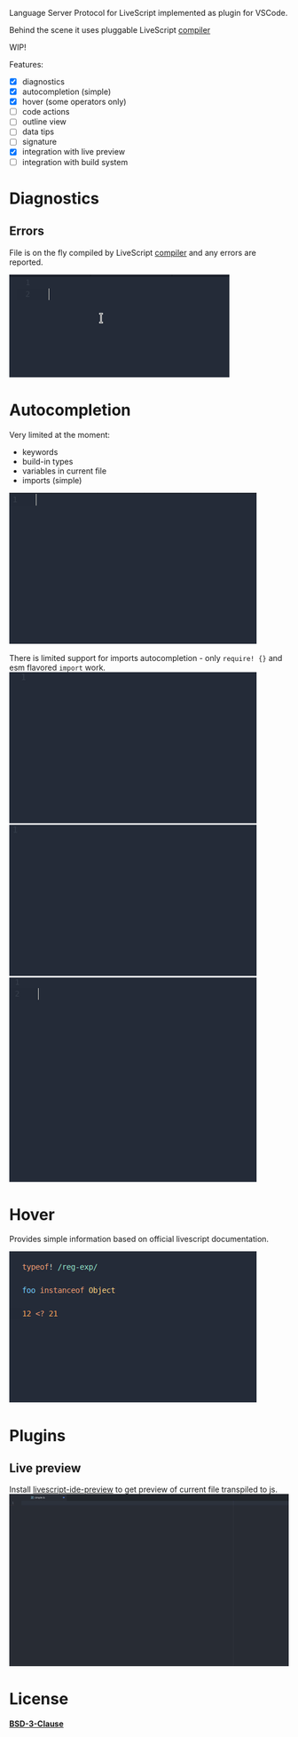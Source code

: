 Language Server Protocol for LiveScript implemented as plugin for VSCode.

Behind the scene it uses pluggable LiveScript [compiler](https://github.com/bartosz-m/livescript-compiler)

WIP!

Features:
- [x] diagnostics
- [x] autocompletion (simple)
- [x] hover (some operators only)
- [ ] code actions
- [ ] outline view
- [ ] data tips
- [ ] signature
- [x] integration with live preview
- [ ] integration with build system

# Diagnostics
## Errors
File is on the fly compiled by LiveScript [compiler](https://github.com/bartosz-m/livescript-compiler) and any errors are reported.

![autocompletion](doc/assets/diagnostics-screen.gif)

# Autocompletion
Very limited at the moment:
* keywords
* build-in types
* variables in current file
* imports (simple)

![autocompletion](doc/assets/autocompletion-screen.gif)

There is limited support for imports autocompletion - only `require! {}` and esm flavored `import` work.
![autocompletion](doc/assets/autocompletion-screen-import.gif)  
![autocompletion](doc/assets/autocompletion-screen-require.gif)
![autocompletion](doc/assets/autocompletion-screen01.gif)

# Hover
Provides simple information based on official livescript documentation.

![autocompletion](doc/assets/hover-screen.gif)

# Plugins
## Live preview

Install [livescript-ide-preview](https://atom.io/packages/livescript-ide-preview) to get preview of current file transpiled to js.
![live preview](https://raw.githubusercontent.com/bartosz-m/livescript-ide-preview/master/doc/assets/screenshot-01.gif)

# License 
**[BSD-3-Clause](License.md)**
